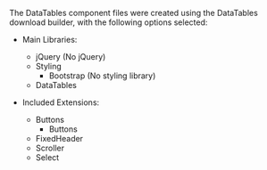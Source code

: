 The DataTables component files were created using the DataTables download
builder, with the following options selected:

- Main Libraries:
    - jQuery (No jQuery)
    - Styling
        - Bootstrap (No styling library)
    - DataTables

- Included Extensions:
    - Buttons
        - Buttons
    - FixedHeader
    - Scroller
    - Select
